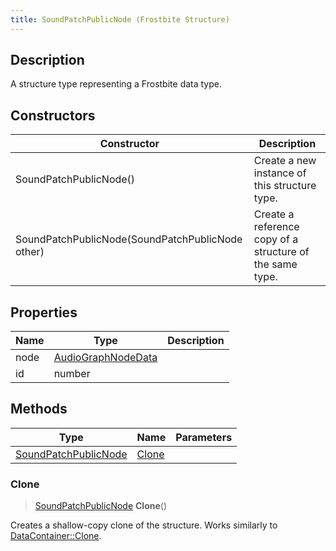 ```yaml
---
title: SoundPatchPublicNode (Frostbite Structure)
---
```

## Description

A structure type representing a Frostbite data type.

## Constructors

| Constructor                                      | Description                                              |
| ------------------------------------------------ | -------------------------------------------------------- |
| SoundPatchPublicNode()                           | Create a new instance of this structure type.            |
| SoundPatchPublicNode(SoundPatchPublicNode other) | Create a reference copy of a structure of the same type. |

## Properties

| Name | Type                                     | Description |
| ---- | ---------------------------------------- | ----------- |
| node | [AudioGraphNodeData](AudioGraphNodeData) |             |
| id   | number                                   |             |

## Methods

| Type                                         | Name            | Parameters |
| -------------------------------------------- | --------------- | ---------- |
| [SoundPatchPublicNode](SoundPatchPublicNode) | [Clone](#clone) |            |

### Clone

> [SoundPatchPublicNode](SoundPatchPublicNode) **Clone**()

Creates a shallow-copy clone of the structure. Works similarly to [DataContainer::Clone](/vext/ref/cls/shr/datacontainer#clone).
